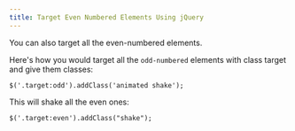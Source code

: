 ```yaml
---
title: Target Even Numbered Elements Using jQuery
---
```

You can also target all the even-numbered elements.

Here's how you would target all the `odd-numbered` elements with class target and give them classes:

    $('.target:odd').addClass('animated shake');

This will shake all the even ones:

    $('.target:even').addClass("shake");